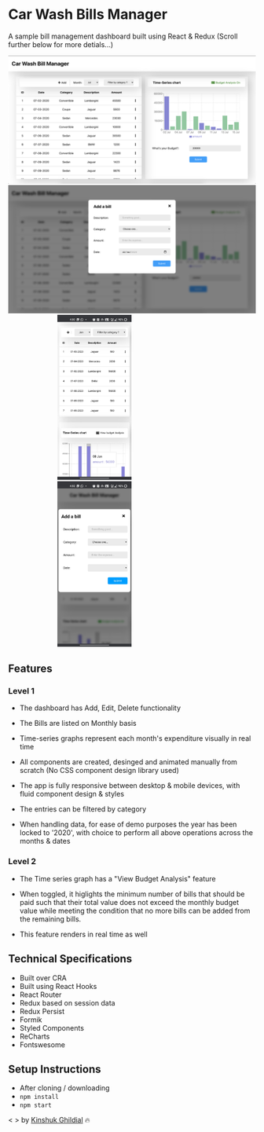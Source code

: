 # Car Wash Bills Manager

A sample bill management dashboard built using React & Redux (Scroll further below for more detials...)

<img src="./public/Dashboard.png">
<img src="./public/Popup.png">
<img src="./public/Mobile_Dashboard.jpg" width="30%" style="margin:0 100px">
<img src="./public/Mobile_Popup.jpg" width="30%" style="margin:0 100px">

<!-- ![Mob Dashboard](./public/Mobile_Dashboard.jpg) -->

## Features

### Level 1

- The dashboard has Add, Edit, Delete functionality

- The Bills are listed on Monthly basis

- Time-series graphs represent each month's expenditure visually in real time

- All components are created, desinged and animated manually from scratch (No CSS component design library used)

- The app is fully responsive between desktop & mobile devices, with fluid component design & styles

- The entries can be filtered by category

- When handling data, for ease of demo purposes the year has been locked to '2020', with choice to perform all above operations across the months & dates

### Level 2

- The Time series graph has a "View Budget Analysis" feature

- When toggled, it higlights the minimum number of bills that should be paid such that their total value does not exceed the monthly budget value while meeting the condition that no more bills can be added from the remaining bills.

- This feature renders in real time as well

## Technical Specifications

- Built over CRA
- Built using React Hooks
- React Router
- Redux based on session data
- Redux Persist
- Formik
- Styled Components
- ReCharts
- Fontswesome

## Setup Instructions

- After cloning / downloading
- `npm install`
- `npm start`

< > by [Kinshuk Ghildial](http://kinshukghildial.com/) :fire:
